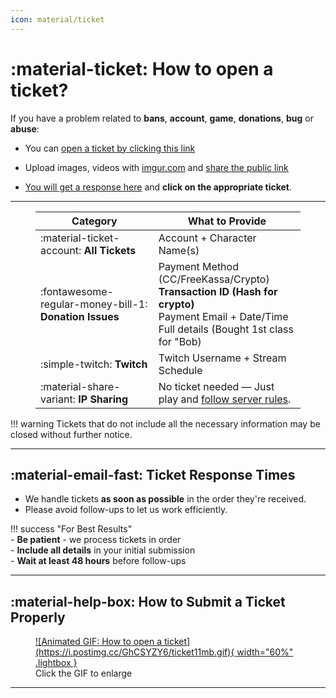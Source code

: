 ```yaml
---
icon: material/ticket
---
```


# :material-ticket: How to open a ticket?

If you have a problem related to **bans**, **account**, **game**, **donations**, **bug** or **abuse**:

- You can [open a ticket by clicking this link](https://l2reborn.org/support/)

- Upload images, videos with [imgur.com](https://imgur.com/upload) and [share the public link](https://help.imgur.com/hc/article_attachments/26512938185243)

- [You will get a response here](https://l2reborn.org/my-support-tickets/) and **click on the appropriate ticket**.

<hr class="divider">
<figure markdown="span" markdown>

| Category | What to Provide |
|---|---|
| :material-ticket-account: **All Tickets** | Account + Character Name(s) |
| :fontawesome-regular-money-bill-1: **Donation Issues** | Payment Method (CC/FreeKassa/Crypto)<br>**Transaction ID (Hash for crypto)**<br>  Payment Email + Date/Time<br> Full details (Bought 1st class for "Bob) |
| :simple-twitch: **Twitch** | Twitch Username + Stream Schedule |
| :material-share-variant: **IP Sharing** | No ticket needed — Just play and [follow server rules](https://tab1-web.github.io/faq/General/Security/UserSafety/rules/). |
</figure>
!!! warning
    Tickets that do not include all the necessary information may be closed without further notice. 

<hr class="divider">

## :material-email-fast: Ticket Response Times

- We handle tickets **as soon as possible** in the order they're received. 
- Please avoid follow-ups to let us work efficiently.



!!! success "For Best Results"  
    - **Be patient** - we process tickets in order  
    - **Include all details** in your initial submission  
    - **Wait at least 48 hours** before follow-ups  


---

## :material-help-box: How to Submit a Ticket Properly  
<figure markdown>
  <a href="https://postimg.cc/fk8KQq8v" target="_blank">
    ![Animated GIF: How to open a ticket](https://i.postimg.cc/GhCSYZY6/ticket11mb.gif){ width="60%" .lightbox }
  </a>
  <figcaption>Click the GIF to enlarge</figcaption>
</figure>

---

